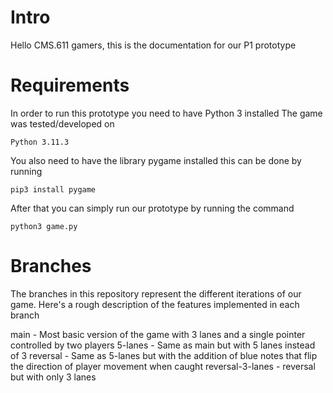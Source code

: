 # Intro

Hello CMS.611 gamers, this is the documentation for our P1 prototype

# Requirements

In order to run this prototype you need to have Python 3 installed
The game was tested/developed on 
```
Python 3.11.3
```

You also need to have the library pygame installed this can be done by running

```
pip3 install pygame
```

After that you can simply run our prototype by running the command

```
python3 game.py
```


# Branches

The branches in this repository represent the different iterations of our game.
Here's a rough description of the features implemented in each branch

main - Most basic version of the game with 3 lanes and a single pointer controlled by two players
5-lanes - Same as main but with 5 lanes instead of 3
reversal - Same as 5-lanes but with the addition of blue notes that flip the direction of player movement when caught
reversal-3-lanes - reversal but with only 3 lanes
